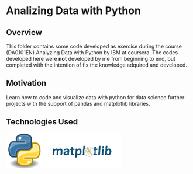 # Analizing Data with Python
## Overview
This folder contains some code developed as exercise during the course (DA0101EN) Analyzing Data with Python by IBM at coursera.
The codes developed here were **not** developed by me from beginning to end, but completed with the intention of fix the knowledge adquired and developed.

## Motivation
Learn how to code and visualize data with python for data science further projects with the support of pandas and matplotlib libraries.

## Technologies Used
<img src="/images/python.png" height="100"> <img src="/images/matplotlib.jpeg" height="100">





